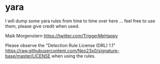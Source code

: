 # yara
I will dump some yara rules from time to time over here ... feel free to use them, please give credit when used.

Maik Morgenstern
https://twitter.com/TriggerMeHappy

Please observe the "Detection Rule License (DRL) 1.1" https://raw.githubusercontent.com/Neo23x0/signature-base/master/LICENSE when using the rules.
